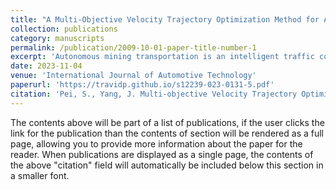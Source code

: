 ```yaml
---
title: "A Multi-Objective Velocity Trajectory Optimization Method for Autonomous Mining Vehicles"
collection: publications
category: manuscripts
permalink: /publication/2009-10-01-paper-title-number-1
excerpt: 'Autonomous mining transportation is an intelligent traffic control system that can provide better economics than traditional transportation systems. The velocity trajectory of a manned vehicle depends on the driver’s driving style. Still, it can be optimized utilizing mathematical methods under autonomous driving conditions. This paper takes fuel and electric mining vehicles with a load capacity of 50 tons as the subject. It contributes a multi-objective optimization approach considering time, energy consumption, and battery lifetime. The dynamic programming (DP) algorithm is used to solve the optimal velocity trajectory with different optimization objectives under two types of mining condition simulation. The trajectories optimized by the single objective, energy consumption, usually adopt the pulse-and-gliding (PnG) approach frequently, which causes the battery capacity loss and increases the travel time. Hence, a multi-objective optimization approach is proposed. For electric vehicles, trajectories optimized by the multi-objective approach can decrease the battery capacity loss by 22.01 % and the time consumption by 41.28 %, leading to a 42.12 % increment in energy consumption. For fuel vehicles, it can decrease the time consumption by 32.54 %, leading to a 7.68 % increment in energy consumption. This velocity trajectory is smoother with less fluctuation. It can better meet the requirements of mining transportation and has a particular reference value for optimizing autonomous transportation costs in closed areas.'
date: 2023-11-04
venue: 'International Journal of Automotive Technology'
paperurl: 'https://travidp.github.io/s12239-023-0131-5.pdf'
citation: 'Pei, S., Yang, J. Multi-objective Velocity Trajectory Optimization Method for Autonomous Mining Vehicles. Int.J Automot. Technol. 24, 1627–1641 (2023). https://doi.org/10.1007/s12239-023-0131-5'
---
```


The contents above will be part of a list of publications, if the user clicks the link for the publication than the contents of section will be rendered as a full page, allowing you to provide more information about the paper for the reader. When publications are displayed as a single page, the contents of the above "citation" field will automatically be included below this section in a smaller font.
